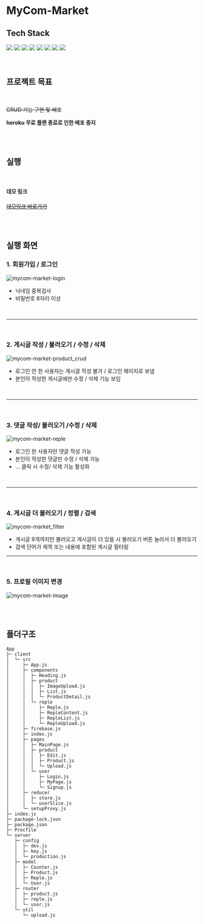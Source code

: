 # MyCom-Market

## Tech Stack

<div>
    <img src="https://img.shields.io/badge/React-61DAFB?style=for-the-badge&logo=react&logoColor=white">
    <img src="https://img.shields.io/badge/JavaScript-F7DF1E?style=for-the-badge&logo=javascript&logoColor=white">
    <img src="https://img.shields.io/badge/redux-764ABC?style=for-the-badge&logo=redux&logoColor=white">
    <img src="https://img.shields.io/badge/MongoDB-47A248?style=for-the-badge&logo=mongodb&logoColor=white">
    <img src="https://img.shields.io/badge/express-000000?style=for-the-badge&logo=express&logoColor=white">
    <img src="https://img.shields.io/badge/node.js-339933?style=for-the-badge&logo=node.js&logoColor=white">
    <img src="https://img.shields.io/badge/firebase-FFCA28?style=for-the-badge&logo=firebase&logoColor=white">
    <img src="https://img.shields.io/badge/styled components-DB7093?style=for-the-badge&logo=styled-components&logoColor=white">
</div>

<br/>
<br/>

## 프로젝트 목표

<br/>

~~CRUD 기능 구현 및 배포~~

<b>heroku 무료 플랜 종료로 인한 배포 중지</b>

<br/>
<br/>

## 실행

<br/>

#### 데모 링크

~~[데모링크 바로가기](https://mycom-market.herokuapp.com/)~~

<br/>
<br/>

## 실행 화면

### 1. 회원가입 / 로그인

![mycom-market-login](https://user-images.githubusercontent.com/73879034/193766804-bdd51988-2bdd-4764-9843-ad04589a6af4.gif)

- 닉네임 중복검사
- 비밀번호 8자리 이상

<br/>

---

<br/>

### 2. 게시글 작성 / 불러오기 / 수정 / 삭제

![mycom-market-product_crud](https://user-images.githubusercontent.com/73879034/193766974-fd43a03c-07d2-4fbc-989e-ca81a415e7bc.gif)

- 로그인 안 한 사용자는 게시글 작성 불가 / 로그인 페이지로 보냄
- 본인이 작성한 게시글에만 수정 / 삭제 기능 보임

<br/>

---

<br/>

### 3. 댓글 작성/ 불러오기 /수정 / 삭제

![mycom-market-reple](https://user-images.githubusercontent.com/73879034/193769418-8228af94-7097-45f7-b0da-d5c146cd7c6d.gif)

- 로그인 한 사용자만 댓글 작성 가능
- 본인이 작성한 댓글만 수정 / 삭제 가능
- ... 클릭 시 수정/ 삭제 기능 활성화

<br/>

---

<br/>

### 4. 게시글 더 불러오기 / 정렬 / 검색

![mycom-market_filter](https://user-images.githubusercontent.com/73879034/193770230-01f695fc-f29a-4bbb-a37a-6dcb506ab343.gif)

- 게시글 9개까지만 불러오고 게시글이 더 있을 시 불러오기 버튼 눌러서 더 불러오기
- 검색 단어가 제목 또는 내용에 포함된 게시글 필터링
  <br/>

---

<br/>

### 5. 프로필 이미지 변경

![mycom-market-image](https://user-images.githubusercontent.com/73879034/193768500-02274f7b-f1af-4748-b2cb-9ee0ab0bb117.gif)

<br/>
<br/>

## 폴더구조

```
App
├─ client
│  └─ src
│     ├─ App.js
│     ├─ components
│     │  ├─ Heading.js
│     │  ├─ product
│     │  │  ├─ ImageUpload.js
│     │  │  ├─ List.js
│     │  │  └─ ProductDetail.js
│     │  └─ reple
│     │     ├─ Reple.js
│     │     ├─ RepleContent.js
│     │     ├─ RepleList.js
│     │     └─ RepleUpload.js
│     ├─ firebase.js
│     ├─ index.js
│     ├─ pages
│     │  ├─ MainPage.js
│     │  ├─ product
│     │  │  ├─ Edit.js
│     │  │  ├─ Product.js
│     │  │  └─ Upload.js
│     │  └─ user
│     │     ├─ Login.js
│     │     ├─ MyPage.js
│     │     └─ Signup.js
│     ├─ reducer
│     │  ├─ store.js
│     │  └─ userSlice.js
│     └─ setupProxy.js
├─ index.js
├─ package-lock.json
├─ package.json
├─ Procfile
└─ server
   ├─ config
   │  ├─ dev.js
   │  ├─ key.js
   │  └─ production.js
   ├─ model
   │  ├─ Counter.js
   │  ├─ Product.js
   │  ├─ Reple.js
   │  └─ User.js
   ├─ router
   │  ├─ product.js
   │  ├─ reple.js
   │  └─ user.js
   └─ util
      └─ upload.js
```
